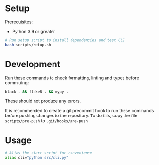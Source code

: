# Setup

Prerequisites:

- Python 3.9 or greater

```bash
# Run setup script to install dependencies and test CLI
bash scripts/setup.sh
```

# Development

Run these commands to check formatting, linting and types before committing:

```bash
black . && flake8 . && mypy .
```

These should not produce any errors.

It is recommended to create a git precommit hook to run these commands before pushing changes to the repository. To do this, copy the file `scripts/pre-push` to `.git/hooks/pre-push`.

# Usage

```bash
# Alias the start script for convenience
alias cli="python src/cli.py"
```
